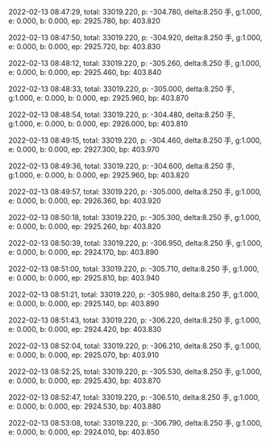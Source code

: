 2022-02-13 08:47:29, total: 33019.220, p: -304.780, delta:8.250 手, g:1.000, e: 0.000, b: 0.000, ep: 2925.780, bp: 403.820

2022-02-13 08:47:50, total: 33019.220, p: -304.920, delta:8.250 手, g:1.000, e: 0.000, b: 0.000, ep: 2925.720, bp: 403.830

2022-02-13 08:48:12, total: 33019.220, p: -305.260, delta:8.250 手, g:1.000, e: 0.000, b: 0.000, ep: 2925.460, bp: 403.840

2022-02-13 08:48:33, total: 33019.220, p: -305.000, delta:8.250 手, g:1.000, e: 0.000, b: 0.000, ep: 2925.960, bp: 403.870

2022-02-13 08:48:54, total: 33019.220, p: -304.480, delta:8.250 手, g:1.000, e: 0.000, b: 0.000, ep: 2926.000, bp: 403.810

2022-02-13 08:49:15, total: 33019.220, p: -304.460, delta:8.250 手, g:1.000, e: 0.000, b: 0.000, ep: 2927.300, bp: 403.970

2022-02-13 08:49:36, total: 33019.220, p: -304.600, delta:8.250 手, g:1.000, e: 0.000, b: 0.000, ep: 2925.960, bp: 403.820

2022-02-13 08:49:57, total: 33019.220, p: -305.000, delta:8.250 手, g:1.000, e: 0.000, b: 0.000, ep: 2926.360, bp: 403.920

2022-02-13 08:50:18, total: 33019.220, p: -305.300, delta:8.250 手, g:1.000, e: 0.000, b: 0.000, ep: 2925.260, bp: 403.820

2022-02-13 08:50:39, total: 33019.220, p: -306.950, delta:8.250 手, g:1.000, e: 0.000, b: 0.000, ep: 2924.170, bp: 403.890

2022-02-13 08:51:00, total: 33019.220, p: -305.710, delta:8.250 手, g:1.000, e: 0.000, b: 0.000, ep: 2925.810, bp: 403.940

2022-02-13 08:51:21, total: 33019.220, p: -305.980, delta:8.250 手, g:1.000, e: 0.000, b: 0.000, ep: 2925.140, bp: 403.890

2022-02-13 08:51:43, total: 33019.220, p: -306.220, delta:8.250 手, g:1.000, e: 0.000, b: 0.000, ep: 2924.420, bp: 403.830

2022-02-13 08:52:04, total: 33019.220, p: -306.210, delta:8.250 手, g:1.000, e: 0.000, b: 0.000, ep: 2925.070, bp: 403.910

2022-02-13 08:52:25, total: 33019.220, p: -305.530, delta:8.250 手, g:1.000, e: 0.000, b: 0.000, ep: 2925.430, bp: 403.870

2022-02-13 08:52:47, total: 33019.220, p: -306.510, delta:8.250 手, g:1.000, e: 0.000, b: 0.000, ep: 2924.530, bp: 403.880

2022-02-13 08:53:08, total: 33019.220, p: -306.790, delta:8.250 手, g:1.000, e: 0.000, b: 0.000, ep: 2924.010, bp: 403.850